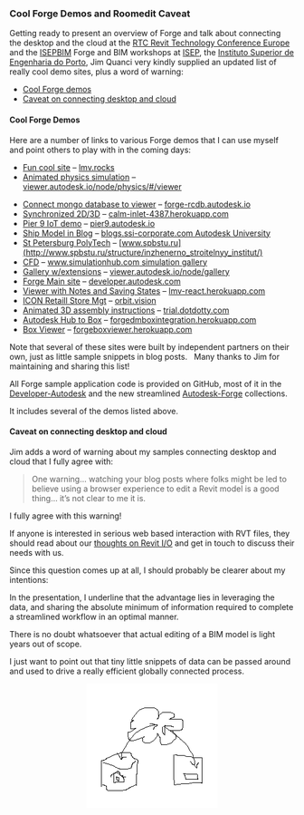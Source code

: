 <head>
<title>The Building Coder</title>
<meta http-equiv="Content-Type" content="text/html; charset=utf-8"/>
<link rel="stylesheet" type="text/css" href="3dwc.css"/>
<script src="https://cdn.rawgit.com/google/code-prettify/master/loader/run_prettify.js?autoload=true" defer="defer"></script>
</head>

<!---

<code></code>

Cool Forge Demos and Roomedit Caveat @AutodeskForge #revitapi @AutodeskRevit #aec #bim @RTCEvents

Getting ready to present an overview of Forge and talk about connecting the desktop and the cloud at the RTC Revit Technology Conference Europe and the ISEPBIM Forge and BIM workshops at ISEP, the Instituto Superior de Engenharia do Porto, Jim Quanci very kindly supplied an updated list of really cool demo sites, plus a word of warning:
&ndash; Cool Forge demos
&ndash; Caveat on connecting desktop and cloud...

-->

### Cool Forge Demos and Roomedit Caveat

Getting ready to present an overview of Forge and talk about connecting the desktop and the cloud at 
the [RTC Revit Technology Conference Europe](http://www.rtcevents.com/rtc2016eur) and 
the [ISEPBIM](https://www.facebook.com/ISEPBIM) Forge and BIM workshops at [ISEP](http://www.isep.ipp.pt), 
the [Instituto Superior de Engenharia do Porto](http://www.isep.ipp.pt),
Jim Quanci very kindly supplied an updated list of really cool demo sites, plus a word of warning:

- [Cool Forge demos](#2)
- [Caveat on connecting desktop and cloud](#3)


#### <a name="2"></a>Cool Forge Demos

Here are a number of links to various Forge demos that I can use myself and point others to play with in the coming days:

- [Fun cool site](http://lmv.rocks) &ndash; [lmv.rocks](http://lmv.rocks)
- [Animated physics simulation](http://viewer.autodesk.io/node/physics/#/viewer) &ndash; [viewer.autodesk.io/node/physics/#/viewer](http://viewer.autodesk.io/node/physics/#/viewer)
<!---- [Mongodb to Viewer](http://mongo.autodesk.io) &ndash; [mongo.autodesk.io](http://mongo.autodesk.io) ---->
- [Connect mongo database to viewer](https://forge-rcdb.autodesk.io) &ndash; [forge-rcdb.autodesk.io](https://forge-rcdb.autodesk.io)
- [Synchronized 2D/3D](http://calm-inlet-4387.herokuapp.com/?_sm_au_=iVVvSjRVVjbtJSQ7) &ndash; [calm-inlet-4387.herokuapp.com](http://calm-inlet-4387.herokuapp.com/?_sm_au_=iVVvSjRVVjbtJSQ7)
- [Pier 9 IoT demo](https://pier9.autodesk.io/?model=reduced) &ndash; [pier9.autodesk.io](https://pier9.autodesk.io/?model=reduced)
- [Ship Model in Blog](http://blogs.ssi-corporate.com/waveform/2014/technology/autodesk-university-another-great-event) &ndash; [blogs.ssi-corporate.com Autodesk University](http://blogs.ssi-corporate.com/waveform/2014/technology/autodesk-university-another-great-event)
- [St Petersburg PolyTech](http://www.spbstu.ru/structure/inzhenerno_stroitelnyy_institut/) &ndash; [www.spbstu.ru](http://www.spbstu.ru/structure/inzhenerno_stroitelnyy_institut/)
- [CFD](https://www.simulationhub.com/knowledge-base/simulation-gallery) &ndash; [www.simulationhub.com simulation gallery](https://www.simulationhub.com/knowledge-base/simulation-gallery)
- [Gallery w/extensions](http://viewer.autodesk.io/node/gallery/#/home) &ndash; [viewer.autodesk.io/node/gallery](http://viewer.autodesk.io/node/gallery/#/home)
- [Forge Main site](http://developer.autodesk.com) &ndash; [developer.autodesk.com](http://developer.autodesk.com)
- [Viewer with Notes and Saving States](https://lmv-react.herokuapp.com/embed?id=560c6c57611ca14810e1b2bf&extIds=Viewing.Extension.StateManager;Viewing.Extension.Markup3D&options=%27%7B%22showPanel%22:%22true%22,%22stateId%22:%22a9f227f6154286f00c7%22}%27) &ndash; [lmv-react.herokuapp.com](https://lmv-react.herokuapp.com/embed?id=560c6c57611ca14810e1b2bf&extIds=Viewing.Extension.StateManager;Viewing.Extension.Markup3D&options=%27%7B%22showPanel%22:%22true%22,%22stateId%22:%22a9f227f6154286f00c7%22}%27)
- [ICON Retaill Store Mgt](https://orbit.vision) &ndash; [orbit.vision](https://orbit.vision)
- [Animated 3D assembly instructions](http://trial.dotdotty.com/share?shareId=431c-bac8-eedb-e43d-fc79&iframe=true) &ndash; [trial.dotdotty.com](http://trial.dotdotty.com/share?shareId=431c-bac8-eedb-e43d-fc79&iframe=true)
- [Autodesk Hub to Box](https://forgedmboxintegration.herokuapp.com/) &ndash; [forgedmboxintegration.herokuapp.com](https://forgedmboxintegration.herokuapp.com/)
- [Box Viewer](https://forgeboxviewer.herokuapp.com) &ndash; [forgeboxviewer.herokuapp.com](https://forgeboxviewer.herokuapp.com)

Note that several of these sites were built by independent partners on their own, just as little sample snippets in blog posts.
 
Many thanks to Jim for maintaining and sharing this list!

All Forge sample application code is provided on GitHub, most of it in
the [Developer-Autodesk](https://github.com/Developer-Autodesk)
and the new streamlined [Autodesk-Forge](https://github.com/Autodesk-Forge) collections.

It includes several of the demos listed above.


#### <a name="3"></a>Caveat on connecting desktop and cloud

Jim adds a word of warning about my samples connecting desktop and cloud that I fully agree with:

> One warning... watching your blog posts where folks might be led to believe using a browser experience to edit a Revit model is a good thing… it’s not clear to me it is.  

I fully agree with this warning!

If anyone is interested in serious web based interaction with RVT files, they should read about our [thoughts on Revit I/O](http://thebuildingcoder.typepad.com/blog/about-the-author.html#5.28b) and get in touch to discuss their needs with us.

Since this question comes up at all, I should probably be clearer about my intentions:
 
In the presentation, I underline that the advantage lies in leveraging the data, and sharing the absolute minimum of information required to complete a streamlined workflow in an optimal manner.
 
There is no doubt whatsoever that actual editing of a BIM model is light years out of scope.
 
I just want to point out that tiny little snippets of data can be passed around and used to drive a really efficient globally connected process.

<center>
<img src="img/bim_cloud_mobile.png" alt="BIM cloud mobile" width="232">
</center>
